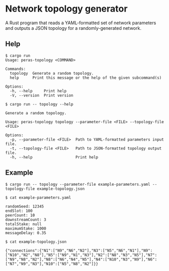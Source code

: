# Network topology generator

A Rust program that reads a YAML-formatted set of network parameters and outputs a JSON topology for a randomly-generated network.


## Help

```console
$ cargo run
Usage: peras-topology <COMMAND>

Commands:
  topology  Generate a random topology.
  help      Print this message or the help of the given subcommand(s)

Options:
  -h, --help     Print help
  -V, --version  Print version
```

```console
$ cargo run -- topology --help

Generate a random topology.

Usage: peras-topology topology --parameter-file <FILE> --topology-file <FILE>

Options:
  -p, --parameter-file <FILE>  Path to YAML-formatted parameters input file.
  -t, --topology-file <FILE>   Path to JSON-formatted topology output file.
  -h, --help                   Print help
```


## Example

```console
$ cargo run -- topology --parameter-file example-parameters.yaml --topology-file example-topology.json

$ cat example-parameters.yaml 

randomSeed: 12345
endSlot: 100
peerCount: 10
downstreamCount: 3
totalStake: null
maximumStake: 1000
messageDelay: 0.35

$ cat example-topology.json 

{"connections":{"N1":["N9","N6","N2"],"N3":["N5","N6","N1"],"N9":["N10","N2","N8"],"N5":["N9","N1","N3"],"N2":["N8","N3","N5"],"N7":["N9","N8","N2"],"N8":["N6","N4","N5"],"N4":["N10","N3","N9"],"N6":["N7","N9","N3"],"N10":["N5","N8","N2"]}}
```
